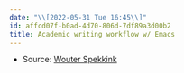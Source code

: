 ```yaml
---
date: "\\[2022-05-31 Tue 16:45\\]"
id: affcd07f-b0ad-4d70-806d-7df89a3d00b2
title: Academic writing workflow w/ Emacs
---
```


- Source: [Wouter Spekkink](http://www.wouterspekkink.org/academia/writing/tool/doom-emacs/2021/02/27/writing-academic-papers-with-org-mode.html)
